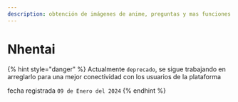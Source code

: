 ```yaml
---
description: obtención de imágenes de anime, preguntas y mas funciones
---
```


# Nhentai

{% hint style="danger" %}
Actualmente `deprecado`, se sigue trabajando en arreglarlo para una mejor conectividad con los usuarios de la plataforma

fecha registrada `09 de Enero del 2024`
{% endhint %}
